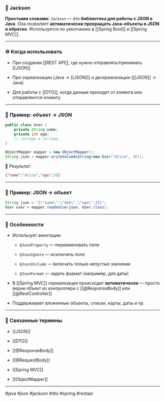 ### 🧾 **Jackson**

**Простыми словами:** `Jackson` — это **библиотека для работы с JSON в Java**. Она позволяет **автоматически превращать Java-объекты в JSON и обратно**. Используется по умолчанию в [[Spring Boot]] и [[Spring MVC]].

---

### ⚙️ **Когда использовать**

- При создании [[REST API]], где нужно отправлять/принимать [[JSON]]
    
- При сериализации (Java → [[JSON]]) и десериализации ([[JSON]] → Java)
    
- Для работы с [[DTO]], когда данные приходят от клиента или отправляются клиенту
    

---

### 📌 **Пример: объект → JSON**

```java
public class User {
    private String name;
    private int age;
    // геттеры и сеттеры
}
```

```java
ObjectMapper mapper = new ObjectMapper();
String json = mapper.writeValueAsString(new User("Alice", 30));
```

📍 Результат:

```json
{"name":"Alice","age":30}
```

---

### 📌 **Пример: JSON → объект**

```java
String json = "{\"name\":\"Bob\",\"age\":25}";
User user = mapper.readValue(json, User.class);
```

---

### 🧠 **Особенности**

- Использует аннотации:
    
    - `@JsonProperty` — переименовать поле
        
    - `@JsonIgnore` — исключить поле
        
    - `@JsonInclude` — включать только непустые значения
        
    - `@JsonFormat` — задать формат (например, для даты)
        
- В [[Spring MVC]] сериализация происходит **автоматически** — просто верни объект из контроллера с [[@ResponseBody]] или [[@RestController]]
    
- Поддерживает вложенные объекты, списки, карты, даты и пр.
    

---

### 🔗 **Связанные термины**

- [[JSON]]
    
- [[DTO]]
    
- [[@ResponseBody]]
    
- [[@RequestBody]]
    
- [[Spring MVC]]
    
- [[ObjectMapper]]
    

---

#java #json #jackson #dto #spring #restapi